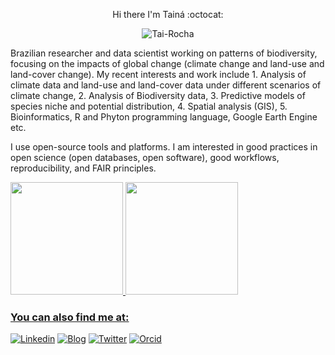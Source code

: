 <p align="center">  Hi there I'm Tainá :octocat: </p>
<p align="center"> <img src="https://komarev.com/ghpvc/?username=Tai-Rocha" alt="Tai-Rocha" /> </p>

Brazilian researcher and data scientist working on patterns of biodiversity, focusing on the impacts of global change (climate change and land-use and land-cover change). My recent interests and work include 1. Analysis of climate data and land-use and land-cover data under different scenarios of climate change, 2. Analysis of Biodiversity data, 3. Predictive models of species niche and potential distribution, 4. Spatial analysis (GIS), 5. Bioinformatics, R and Phyton programming language, Google Earth Engine etc.

I use open-source tools and platforms. I am interested in good practices in open science (open databases, open software), good workflows, reproducibility, and FAIR principles.

<div>
  <a href="https://github.com/Tai-Rocha">
  <img height="180em" src="https://github-readme-stats.vercel.app/api?username=tai-rocha&show_icons=true&theme=dark&include_all_commits=true&count_private=true"/>
  <img height="180em" src="https://github-readme-stats.vercel.app/api/top-langs/?username=tai-rocha&layout=compact&langs_count=16&theme=dark"/>
<div>
  
### You can also find me at:
[![Linkedin](https://img.shields.io/badge/LinkedIn-blue?style=for-the-badge&logo=Linkedin)](https://www.linkedin.com/in/tai-rocha/)
[![Blog](https://img.shields.io/badge/Blog-blue.svg?style=for-the-badge&logo=blog)](https://tainaweb-en.netlify.app/)
[![Twitter](https://img.shields.io/badge/Twitter-blue.svg?style=for-the-badge&logo=twitter)](https://twitter.com/Tai_Rocha_)
[![Orcid](https://img.shields.io/badge/Orcid-green.svg?style=for-the-badge&logo=orcid)](https://orcid.org/0000-0001-6874-2447)

